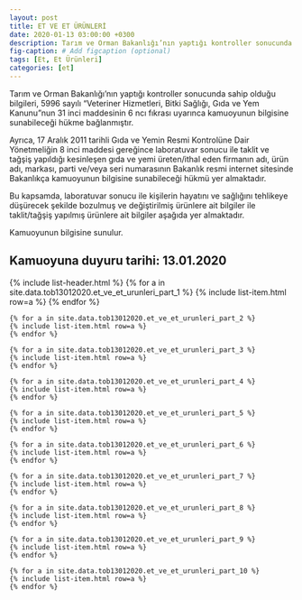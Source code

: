 ```yaml
---
layout: post
title: ET VE ET ÜRÜNLERİ
date: 2020-01-13 03:00:00 +0300
description: Tarım ve Orman Bakanlığı’nın yaptığı kontroller sonucunda sahip olduğu bilgileri, 5996 sayılı “Veteriner Hizmetleri, Bitki Sağlığı, Gıda ve Yem Kanunu”nun 31 inci maddesinin 6 ncı fıkrası uyarınca kamuoyunun bilgisine sunabileceği hükme bağlanmıştır.
fig-caption: # Add figcaption (optional)
tags: [Et, Et Ürünleri]
categories: [et]
---
```


Tarım ve Orman Bakanlığı’nın yaptığı kontroller sonucunda sahip olduğu bilgileri, 5996 sayılı “Veteriner Hizmetleri, Bitki Sağlığı, Gıda ve Yem Kanunu”nun 31 inci maddesinin 6 ncı fıkrası uyarınca kamuoyunun bilgisine sunabileceği hükme bağlanmıştır.

Ayrıca, 17 Aralık 2011 tarihli Gıda ve Yemin Resmi Kontrolüne Dair Yönetmeliğin 8 inci maddesi gereğince laboratuvar sonucu ile taklit ve tağşiş yapıldığı kesinleşen gıda ve yemi üreten/ithal eden firmanın adı, ürün adı, markası, parti ve/veya seri numarasının Bakanlık resmi internet sitesinde Bakanlıkça kamuoyunun bilgisine sunabileceği hükmü yer almaktadır.

Bu kapsamda, laboratuvar sonucu ile kişilerin hayatını ve sağlığını tehlikeye düşürecek şekilde bozulmuş ve değiştirilmiş ürünlere ait bilgiler ile taklit/tağşiş yapılmış ürünlere ait bilgiler aşağıda yer almaktadır.

Kamuoyunun bilgisine sunulur.

<h2>Kamuoyuna duyuru tarihi: 13.01.2020</h2>

<div class="container">
    {% include list-header.html %}
    {% for a in site.data.tob13012020.et_ve_et_urunleri_part_1 %}
    {% include list-item.html row=a %}
    {% endfor %}

    {% for a in site.data.tob13012020.et_ve_et_urunleri_part_2 %}
    {% include list-item.html row=a %}
    {% endfor %}

    {% for a in site.data.tob13012020.et_ve_et_urunleri_part_3 %}
    {% include list-item.html row=a %}
    {% endfor %}

    {% for a in site.data.tob13012020.et_ve_et_urunleri_part_4 %}
    {% include list-item.html row=a %}
    {% endfor %}

    {% for a in site.data.tob13012020.et_ve_et_urunleri_part_5 %}
    {% include list-item.html row=a %}
    {% endfor %}

    {% for a in site.data.tob13012020.et_ve_et_urunleri_part_6 %}
    {% include list-item.html row=a %}
    {% endfor %}

    {% for a in site.data.tob13012020.et_ve_et_urunleri_part_7 %}
    {% include list-item.html row=a %}
    {% endfor %}

    {% for a in site.data.tob13012020.et_ve_et_urunleri_part_8 %}
    {% include list-item.html row=a %}
    {% endfor %}

    {% for a in site.data.tob13012020.et_ve_et_urunleri_part_9 %}
    {% include list-item.html row=a %}
    {% endfor %}

    {% for a in site.data.tob13012020.et_ve_et_urunleri_part_10 %}
    {% include list-item.html row=a %}
    {% endfor %}
</div>
 